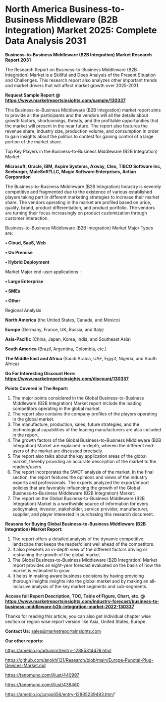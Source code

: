 # North America Business-to-Business Middleware (B2B Integration) Market 2025: Complete Data Analysis 2031

<strong>Business-to-Business Middleware (B2B Integration) Market Research Report 2031</strong>

The Research Report on Business-to-Business Middleware (B2B Integration) Market is a Skillful and Deep Analysis of the Present Situation and Challenges. This research report also analyzes other important trends and market drivers that will affect market growth over 2025-2031.

<strong>Request Sample Report @ <a href=https://www.marketreportsinsights.com/sample/130337>https://www.marketreportsinsights.com/sample/130337</a></strong>

This Business-to-Business Middleware (B2B Integration) market report aims to provide all the participants and the vendors will all the details about growth factors, shortcomings, threats, and the profitable opportunities that the market will present in the near future. The report also features the revenue share, industry size, production volume, and consumption in order to gain insights about the politics to contest for gaining control of a large portion of the market share.

Top Key Players in the Business-to-Business Middleware (B2B Integration) Market:

<strong>Microsoft, Oracle, IBM, Aspire Systems, Axway, Cleo, TIBCO Software Inc, Seeburger, MuleSoft?LLC, Magic Software Enterprises, Actian Corporation</strong>

The Business-to-Business Middleware (B2B Integration) Industry is severely competitive and fragmented due to the existence of various established players taking part in different marketing strategies to increase their market share. The vendors operating in the market are profiled based on price, quality, brand, product differentiation, and product portfolio. The vendors are turning their focus increasingly on product customization through customer interaction.

Business-to-Business Middleware (B2B Integration) Market Major Types are:

<strong>• Cloud, SaaS, Web

• On Premise

• Hybrid Deployment</strong>

Market Major end-user applications :

<strong>• Large Enterprise

• SMEs

• Other</strong>

Regional Analysis

</u><strong><b>North America</b></strong> (the United States, Canada, and Mexico)

<strong><b>Europe </b></strong>(Germany, France, UK, Russia, and Italy)

<strong><b>Asia-Pacific</b></strong> (China, Japan, Korea, India, and Southeast Asia)

<strong><b>South America</b></strong> (Brazil, Argentina, Colombia, etc.)

<strong><b>The Middle East and Africa</b></strong> (Saudi Arabia, UAE, Egypt, Nigeria, and South Africa)

<strong>Go For Interesting Discount Here: <a href=https://www.marketreportsinsights.com/discount/130337>https://www.marketreportsinsights.com/discount/130337</a></strong>

<strong>Points Covered in The Report:</strong>
<ol>
  <li>The major points considered in the Global Business-to-Business Middleware (B2B Integration) Market report include the leading competitors operating in the global market.</li>
  <li>The report also contains the company profiles of the players operating in the global market.</li>
  <li>The manufacture, production, sales, future strategies, and the technological capabilities of the leading manufacturers are also included in the report.</li>
  <li>The growth factors of the Global Business-to-Business Middleware (B2B Integration) Market are explained in-depth, wherein the different end-users of the market are discussed precisely.</li>
  <li>The report also talks about the key application areas of the global market, thereby providing an accurate description of the market to the readers/users.</li>
  <li>The report incorporates the SWOT analysis of the market. In the final section, the report features the opinions and views of the industry experts and professionals. The experts analyzed the export/import policies that are favorably influencing the growth of the Global Business-to-Business Middleware (B2B Integration) Market.</li>
  <li>The report on the Global Business-to-Business Middleware (B2B Integration) Market is a worthwhile source of information for every policymaker, investor, stakeholder, service provider, manufacturer, supplier, and player interested in purchasing this research document.</li>
</ol>
<strong>Reasons for Buying Global Business-to-Business Middleware (B2B Integration) Market Report:</strong>

<ol>
  <li>The report offers a detailed analysis of the dynamic competitive landscape that keeps the reader/client well ahead of the competitors.</li>
  <li>It also presents an in-depth view of the different factors driving or restraining the growth of the global market.</li>
  <li>The Global Business-to-Business Middleware (B2B Integration) Market report provides an eight-year forecast evaluated on the basis of how the market is estimated to grow.</li>
  <li>It helps in making aware business decisions by having providing thorough insights insights into the global market and by making an all-inclusive analysis of the key market segments and sub-segments.</li>
</ol>
<strong>Access full Report Description, TOC, Table of Figure, Chart, etc. @ <a href=https://www.marketreportsinsights.com/industry-forecast/business-to-business-middleware-b2b-integration-market-2022-130337>https://www.marketreportsinsights.com/industry-forecast/business-to-business-middleware-b2b-integration-market-2022-130337</a></strong>


Thanks for reading this article; you can also get individual chapter wise section or region wise report version like Asia, United States, Europe.

<strong>Contact Us:</strong>
sales@marketreportsinsights.com

<strong>Our other reports:</strong>

<a href=https://ameblo.jp/arhamm1/entry-12885314479.html>https://ameblo.jp/arhamm1/entry-12885314479.html</a>

<a href=https://github.com/anokhi121/Research/blob/main/Europe-Punctal-Plug-Devices-Market.md>https://github.com/anokhi121/Research/blob/main/Europe-Punctal-Plug-Devices-Market.md</a>

<a href=https://tanomuno.com/illust/440997>https://tanomuno.com/illust/440997</a>

<a href=https://tanomuno.com/illust/438460>https://tanomuno.com/illust/438460</a>

<a href=https://ameblo.jp/cargo656/entry-12885239493.html>https://ameblo.jp/cargo656/entry-12885239493.html</a>"
